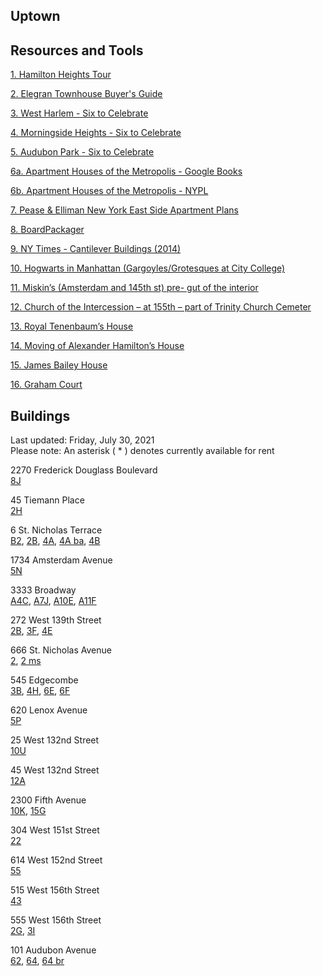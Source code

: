 ## Uptown

## Resources and Tools

[1. Hamilton Heights Tour](https://github.com/realdatanyc/uptown/blob/main/Hamilton%20Heights%20Tour%20-%20Elegran.pdf)

[2. Elegran Townhouse Buyer's Guide](https://github.com/realdatanyc/uptown/blob/main/Elegran%20Buyers%20Guide%20to%20Townhouses.pdf)

[3. West Harlem - Six to Celebrate](https://github.com/realdatanyc/uptown/blob/main/WestHarlem-SixToCeleb.pdf)

[4. Morningside Heights - Six to Celebrate](https://github.com/realdatanyc/uptown/blob/main/HDC-SixtoCelebGuide-MORNINGSIDE-HEIGHTS-12pg.pdf)

[5. Audubon Park - Six to Celebrate](https://github.com/realdatanyc/uptown/blob/main/AudubonPark.pdf)

[6a. Apartment Houses of  the Metropolis - Google Books](https://www.google.com/books/edition/Apartment_Houses_of_the_Metropolis/u5VAAQAAMAAJ?hl=en&gbpv=1&dq=apartment+houses+of+the+metropolis&printsec=frontcover)

[6b. Apartment Houses of the Metropolis - NYPL](https://digitalcollections.nypl.org/collections/apartment-houses-of-the-metropolis#/?tab=about&scroll=20)

[7. Pease & Elliman New York East Side Apartment Plans](https://babel.hathitrust.org/cgi/pt?id=mdp.39015026793094&view=thumb&seq=45) 

[8. BoardPackager](https://www.boardpackager.com/)

[9. NY Times - Cantilever Buildings (2014)](https://www.nytimes.com/2014/01/12/realestate/cantilevered-buildings-of-new-york.html)

[10. Hogwarts in Manhattan (Gargoyles/Grotesques at City College)](https://www.scoutingny.com/hogwarts-in-manhattan-the-1000-gargoyles-grotesques-of-city-college/)

[11. Miskin’s (Amsterdam and 145th st) pre- gut of the interior](https://www.scoutingny.com/want-to-feel-like-youre-in-a-film-noir-step-into-mishkins-drug-store/)

[12. Church of the Intercession – at 155th – part of Trinity Church Cemeter](https://www.scoutingny.com/scouting-a-crypt/)

[13. Royal Tenenbaum’s House](https://www.youtube.com/watch?v=YG9LfXVZJOM)

[14. Moving of Alexander Hamilton’s House](https://www.youtube.com/watch?v=qAeUIscbuVY)

[15. James Bailey House](http://daytoninmanhattan.blogspot.com/2019/05/the-james-bailey-house-10-st-nicholas.html)

[16. Graham Court](https://www.newamerica.org/education-policy/reports/back-to-basics/)

## Buildings

Last updated:  Friday, July 30, 2021\
Please note:  An asterisk ( * ) denotes currently available for rent

2270 Frederick Douglass Boulevard\
[8J](https://youtu.be/ZOl1GLaUpgE)

45 Tiemann Place\
[2H](https://youtu.be/qupsmF_cLhg)

6 St. Nicholas Terrace\
[B2](https://youtu.be/bUsOb3kSoS8), [2B](https://youtu.be/hFHJig17vo0), [4A](https://youtu.be/UQRZkFxB-Vg), [4A ba](https://youtu.be/f7hY3aV6-Mc), [4B](https://youtu.be/rWNhN3MITvk)  

1734 Amsterdam Avenue\
[5N](https://youtu.be/q7QJUFcjKYE)

3333 Broadway\
[A4C](https://youtu.be/nPoPcvXrud4), [A7J](https://youtu.be/FkGdGNQBSyY), [A10E](https://youtu.be/nPoPcvXrud4), [A11F](https://youtu.be/TpbbcUxY2Mo)

272 West 139th Street\
[2B](https://youtu.be/bIhs-qb7jwM), [3F](https://youtu.be/XNF0-b1znxA), [4E](https://youtu.be/eEJIOxlH13o)

666 St. Nicholas Avenue\
[2](https://youtu.be/Fxbl6DehDGc), [2 ms](https://youtu.be/QNuk1leRVl0)

545 Edgecombe\
[3B](https://youtu.be/FebAUG-qoWY), [4H](https://youtu.be/cNsKXli-QRg), [6E](https://youtu.be/jiMhX1-9WPs), [6F](https://youtu.be/1sV2E-qTe-s)

620 Lenox Avenue\
[5P](https://youtu.be/a2nLcK3kKac)

25 West 132nd Street\
[10U](https://youtu.be/Ip3cVuzgNIM)

45 West 132nd Street\
[12A](https://youtu.be/Bn_bdRIfF4I)

2300 Fifth Avenue\
[10K](https://youtu.be/RKOdkvh2DpI), [15G](https://youtu.be/_7mPk3ppCow)

304 West 151st Street\
[22](https://youtu.be/fsPGh7x67aI)

614 West 152nd Street\
[55](https://youtu.be/lbFsOnuh9zI)

515 West 156th Street\
[43](https://youtu.be/Lif_scuDobE)

555 West 156th Street\
[2G](https://youtu.be/xg1HA1E06To), [3I](https://youtu.be/Uy1_OyIzkqw)

101 Audubon Avenue\
[62](https://youtu.be/3vSZgdfHsag), [64](https://youtu.be/fFgdlnavcB8), [64 br](https://youtu.be/qhUC17jgKiM)







